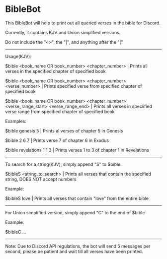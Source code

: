 # BibleBot

This BibleBot will help to print out all queried verses in the bible for Discord.

Currently, it contains KJV and Union simplified versions.

Do not include the "<>", the "|", and anything after the "|"

-----------------------------------------------------------------------------------------------------------------------------------------------------------------------

Usage(KJV):

$bible <book_name OR book_number> <chapter_number> | Prints all verses in the specified chapter of specified book

$bible <book_name OR book_number> <chapter_number> <verse_number> | Prints specified verse from specified chapter of specified book

$bible <book_name OR book_number> <chapter_number> <verse_range_start> <verse_range_end> | Prints all verses in speciified verse range from specified chapter of specified book

Examples:

$bible genesis 5 | Prints al verses of chapter 5 in Genesis

$bible 2 6 7 | Prints verse 7 of chapter 6 in Exodus

$bible revelations 1 1 3 | Prints verses 1 to 3 of chapter 1 in Revelations

-----------------------------------------------------------------------------------------------------------------------------------------------------------------------

To search for a string(KJV), simply append "S" to $bible:

$bibleS <string_to_search> | Prints all verses that contain the specified string, DOES NOT accept numbers

Example:

$bibleS love | Prints all verses that contain "love" from the entire bible

-----------------------------------------------------------------------------------------------------------------------------------------------------------------------

For Union simplified version, simply append "C" to the end of $bible

Example:

$bibleC ...

-----------------------------------------------------------------------------------------------------------------------------------------------------------------------

Note: Due to Discord API regulations, the bot will send 5 messages per second, please be patient and wait till all verses have been printed.
